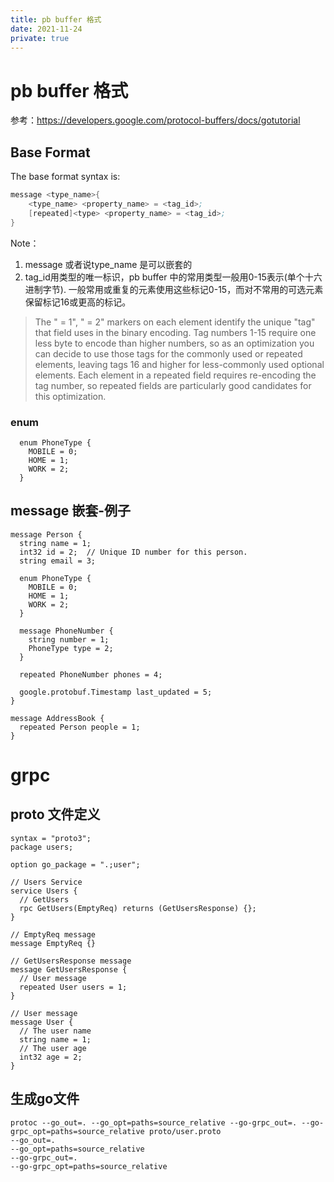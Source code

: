 ```yaml
---
title: pb buffer 格式
date: 2021-11-24
private: true
---
```

# pb buffer 格式
参考：https://developers.google.com/protocol-buffers/docs/gotutorial

## Base Format
The base format syntax is:

```s
message <type_name>{
    <type_name> <property_name> = <tag_id>;
    [repeated]<type> <property_name> = <tag_id>;
}
```

Note：
1. message 或者说type_name 是可以嵌套的
2. tag_id用类型的唯一标识，pb buffer 中的常用类型一般用0-15表示(单个十六进制字节). 一般常用或重复的元素使用这些标记0-15，而对不常用的可选元素保留标记16或更高的标记。

> The " = 1", " = 2" markers on each element identify the unique "tag" that field uses in the binary encoding. Tag numbers 1-15 require one less byte to encode than higher numbers, so as an optimization you can decide to use those tags for the commonly used or repeated elements, leaving tags 16 and higher for less-commonly used optional elements. Each element in a repeated field requires re-encoding the tag number, so repeated fields are particularly good candidates for this optimization.



### enum
      enum PhoneType {
        MOBILE = 0;
        HOME = 1;
        WORK = 2;
      }

## message 嵌套-例子
    message Person {
      string name = 1;
      int32 id = 2;  // Unique ID number for this person.
      string email = 3;

      enum PhoneType {
        MOBILE = 0;
        HOME = 1;
        WORK = 2;
      }

      message PhoneNumber {
        string number = 1;
        PhoneType type = 2;
      }

      repeated PhoneNumber phones = 4;

      google.protobuf.Timestamp last_updated = 5;
    }

    message AddressBook {
      repeated Person people = 1;
    }

# grpc
## proto 文件定义

    syntax = "proto3";
    package users;

    option go_package = ".;user";

    // Users Service
    service Users {
      // GetUsers
      rpc GetUsers(EmptyReq) returns (GetUsersResponse) {};
    }

    // EmptyReq message
    message EmptyReq {}

    // GetUsersResponse message
    message GetUsersResponse {
      // User message
      repeated User users = 1;
    }

    // User message
    message User {
      // The user name
      string name = 1;
      // The user age
      int32 age = 2;
    }
## 生成go文件
    protoc --go_out=. --go_opt=paths=source_relative --go-grpc_out=. --go-grpc_opt=paths=source_relative proto/user.proto
    --go_out=. 
    --go_opt=paths=source_relative
    --go-grpc_out=. 
    --go-grpc_opt=paths=source_relative
